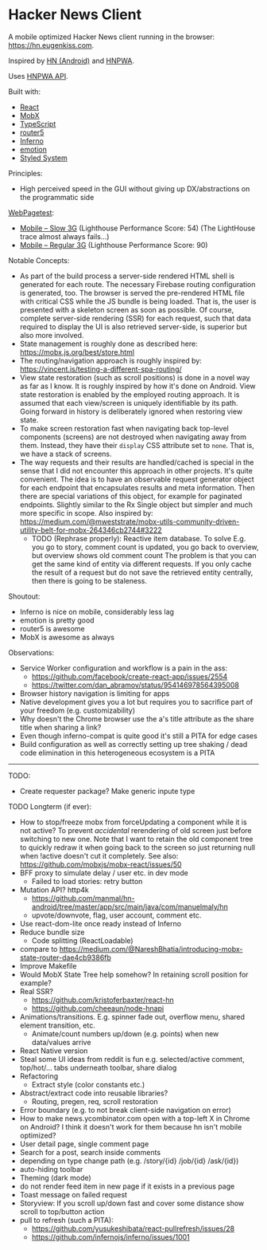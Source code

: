 Hacker News Client
==================

A mobile optimized Hacker News client running in the browser: <https://hn.eugenkiss.com>.

Inspired by [HN (Android)](https://github.com/manmal/hn-android/) and [HNPWA](https://hnpwa.com/).

Uses [HNPWA API](https://github.com/tastejs/hacker-news-pwas/blob/master/docs/api.md).

Built with:
- [React](https://reactjs.org)
- [MobX](https://mobx.js.org)
- [TypeScript](https://www.typescriptlang.org)
- [router5](http://router5.github.io)
- [Inferno](https://infernojs.org)
- [emotion](https://emotion.sh)
- [Styled System](http://jxnblk.com/styled-system)

Principles:
  - High perceived speed in the GUI without giving up DX/abstractions on the programmatic side

[WebPagetest](https://www.webpagetest.org/easy):
  - [Mobile – Slow 3G](https://www.webpagetest.org/result/180208_MC_589f0257c719d7a20c39d19818d6b42f) 
    (Lighthouse Performance Score: 54) (The LightHouse trace almost always fails...)
  - [Mobile – Regular 3G](https://www.webpagetest.org/result/180208_JJ_01f07a06adb2f1d7b7b68adc8902fe4f) 
    (Lighthouse Performance Score: 90)

Notable Concepts:
  - As part of the build process a server-side rendered HTML shell is generated for each route.
    The necessary Firebase routing configuration is generated, too. The browser is served the pre-rendered 
    HTML file with critical CSS while the JS bundle is being loaded. That is, the user is presented with a 
    skeleton screen as soon as possible. Of course, complete server-side rendering (SSR) for each request, 
    such that data required to display the UI is also retrieved server-side, is superior but also more involved.
  - State management is roughly done as described here: https://mobx.js.org/best/store.html
  - The routing/navigation approach is roughly inspired by: https://vincent.is/testing-a-different-spa-routing/
  - View state restoration (such as scroll positions) is done in a novel way as far as I know.
    It is roughly inspired by how it's done on Android. View state restoration is enabled by the employed routing
    approach. It is assumed that each view/screen is uniquely identifiable by its path. Going forward
    in history is deliberately ignored when restoring view state.
  - To make screen restoration fast when navigating back top-level components (screens) are not destroyed when
    navigating away from them. Instead, they have their `display` CSS attribute set to `none`. That is,
    we have a stack of screens.
  - The way requests and their results are handled/cached is special in the sense that I did not
    encounter this approach in other projects. It's quite convenient. The idea is to have an observable request
    generator object for each endpoint that encapsulates results and meta information. Then there are special
    variations of this object, for example for paginated endpoints. Slightly similar to the Rx Single object but 
    simpler and much more specific in scope. Also inspired by:
    https://medium.com/@mweststrate/mobx-utils-community-driven-utility-belt-for-mobx-264346cb2744#3222
    - TODO (Rephrase properly): Reactive item database. To solve E.g. you go to story, comment count is updated,
      you go back to overview, but overview shows old comment count
      The problem is that you can get the same kind of entity via different requests.
      If you only cache the result of a request but do not save the retrieved entity
      centrally, then there is going to be staleness.

Shoutout:
  - Inferno is nice on mobile, considerably less lag
  - emotion is pretty good
  - router5 is awesome
  - MobX is awesome as always

Observations:
  - Service Worker configuration and workflow is a pain in the ass:
    - https://github.com/facebook/create-react-app/issues/2554
    - https://twitter.com/dan_abramov/status/954146978564395008
  - Browser history navigation is limiting for apps
  - Native development gives you a lot but requires you to sacrifice part of your freedom (e.g. customizability)
  - Why doesn't the Chrome browser use the a's title attribute as the share title when sharing a link?
  - Even though inferno-compat is quite good it's still a PITA for edge cases
  - Build configuration as well as correctly setting up tree shaking / dead code elimination
    in this heterogeneous ecosystem is a PITA


---------------------------------  
  
  
TODO:
  - Create requester package? Make generic inpute type
  
TODO Longterm (if ever):
  - How to stop/freeze mobx from forceUpdating a component while it is not active?
    To prevent _accidental_ rerendering of old screen just before switching to new one.
    Note that I want to retain the old component tree to quickly redraw it when going
    back to the screen so just returning null when !active doesn't cut it completely.
    See also: https://github.com/mobxjs/mobx-react/issues/50 
  - BFF proxy to simulate delay / user etc. in dev mode
    - Failed to load stories: retry button
  - Mutation API? http4k
    - https://github.com/manmal/hn-android/tree/master/app/src/main/java/com/manuelmaly/hn
    - upvote/downvote, flag, user account, comment etc.
  - Use react-dom-lite once ready instead of Inferno
  - Reduce bundle size
    - Code splitting (ReactLoadable)
  - compare to https://medium.com/@NareshBhatia/introducing-mobx-state-router-dae4cb9386fb
  - Improve Makefile
  - Would MobX State Tree help somehow? In retaining scroll position for example?
  - Real SSR?
    - https://github.com/kristoferbaxter/react-hn
    - https://github.com/cheeaun/node-hnapi
  - Animations/transitions. E.g. spinner fade out, overflow menu, shared element transition, etc.
    - Animate/count numbers up/down (e.g. points) when new data/values arrive
  - React Native version
  - Steal some UI ideas from reddit is fun 
    e.g. selected/active comment, top/hot/... tabs underneath toolbar, share dialog
  - Refactoring
    - Extract style (color constants etc.)
  - Abstract/extract code into reusable libraries?
    - Routing, pregen, req, scroll restoration
  - Error boundary (e.g. to not break client-side navigation on error)
  - How to make news.ycombinator.com open with a top-left X in Chrome on Android?
    I think it doesn't work for them because hn isn't mobile optimized?
  - User detail page, single comment page
  - Search for a post, search inside comments
  - depending on type change path (e.g. /story/{id} /job/{id} /ask/{id})
  - auto-hiding toolbar
  - Theming (dark mode)
  - do not render feed item in new page if it exists in a previous page
  - Toast message on failed request
  - Storyview: If you scroll up/down fast and cover some distance
    show scroll to top/button action
  - pull to refresh (such a PITA): 
    - https://github.com/yusukeshibata/react-pullrefresh/issues/28
    - https://github.com/infernojs/inferno/issues/1001
